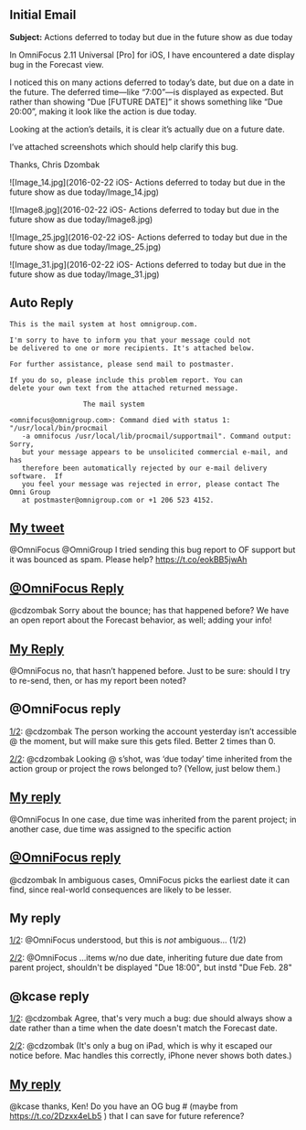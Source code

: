 ## Initial Email

**Subject:** Actions deferred to today but due in the future show as due today

In OmniFocus 2.11 Universal [Pro] for iOS, I have encountered a date display bug in the Forecast view.

I noticed this on many actions deferred to today’s date, but due on a date in the future. The deferred time—like “7:00”—is displayed as expected. But rather than showing “Due [FUTURE DATE]” it shows something like “Due 20:00”, making it look like the action is due today.

Looking at the action’s details, it is clear it’s actually due on a future date.

I’ve attached screenshots which should help clarify this bug.

Thanks,
Chris Dzombak

![Image_14.jpg](2016-02-22 iOS- Actions deferred to today but due in the future show as due today/Image_14.jpg)

![Image8.jpg](2016-02-22 iOS- Actions deferred to today but due in the future show as due today/Image8.jpg)

![Image_25.jpg](2016-02-22 iOS- Actions deferred to today but due in the future show as due today/Image_25.jpg)

![Image_31.jpg](2016-02-22 iOS- Actions deferred to today but due in the future show as due today/Image_31.jpg)

## Auto Reply

```
This is the mail system at host omnigroup.com.

I'm sorry to have to inform you that your message could not
be delivered to one or more recipients. It's attached below.

For further assistance, please send mail to postmaster.

If you do so, please include this problem report. You can
delete your own text from the attached returned message.

                  The mail system

<omnifocus@omnigroup.com>: Command died with status 1: "/usr/local/bin/procmail
   -a omnifocus /usr/local/lib/procmail/supportmail". Command output: Sorry,
   but your message appears to be unsolicited commercial e-mail, and has
   therefore been automatically rejected by our e-mail delivery software.  If
   you feel your message was rejected in error, please contact The Omni Group
   at postmaster@omnigroup.com or +1 206 523 4152.   
```

## [My tweet](https://twitter.com/cdzombak/status/701879627824939009)

@OmniFocus @OmniGroup I tried sending this bug report to OF support but it was bounced as spam. Please help? https://t.co/eokBB5jwAh

## [@OmniFocus Reply](https://twitter.com/OmniFocus/status/701914516452302848)

@cdzombak Sorry about the bounce; has that happened before? We have an open report about the Forecast behavior, as well; adding your info!

## [My Reply](https://twitter.com/cdzombak/status/701948854086795264)

@OmniFocus no, that hasn’t happened before. Just to be sure: should I try to re-send, then, or has my report been noted?

## @OmniFocus reply

[1/2](https://twitter.com/OmniFocus/status/702213523636510721): @cdzombak The person working the account yesterday isn’t accessible @ the moment, but will make sure this gets filed. Better 2 times than 0.

[2/2](https://twitter.com/OmniFocus/status/702214392176193536): @cdzombak Looking @ s’shot, was ‘due today’ time inherited from the action group or project the rows belonged to? (Yellow, just below them.)

## [My reply](https://twitter.com/cdzombak/status/702227638681792513)

@OmniFocus In one case, due time was inherited from the parent project; in another case, due time was assigned to the specific action

## [@OmniFocus reply](https://twitter.com/OmniFocus/status/702277137634439168)

@cdzombak In ambiguous cases, OmniFocus picks the earliest date it can find, since real-world consequences are likely to be lesser.

## My reply

[1/2](https://twitter.com/cdzombak/status/702509420983545856): @OmniFocus understood, but this is *not* ambiguous… (1/2)

[2/2](https://twitter.com/cdzombak/status/702509739691909120): @OmniFocus …items w/no due date, inheriting future due date from parent project, shouldn't be displayed "Due 18:00", but instd "Due Feb. 28"

## @kcase reply

[1/2](https://twitter.com/kcase/status/702532300341276672): @cdzombak Agree, that's very much a bug: due should always show a date rather than a time when the date doesn't match the Forecast date.

[2/2](https://twitter.com/kcase/status/702533750609940482): @cdzombak (It's only a bug on iPad, which is why it escaped our notice before. Mac handles this correctly, iPhone never shows both dates.)

## [My reply](https://twitter.com/cdzombak/status/702533842914156544)

@kcase thanks, Ken! Do you have an OG bug # (maybe from https://t.co/2Dzxx4eLb5 ) that I can save for future reference?
